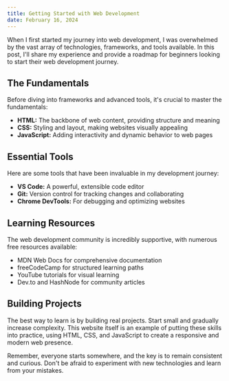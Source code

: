 ```yaml
---
title: Getting Started with Web Development
date: February 16, 2024
---
```


When I first started my journey into web development, I was overwhelmed by the vast array of technologies, frameworks, and tools available. In this post, I'll share my experience and provide a roadmap for beginners looking to start their web development journey.

## The Fundamentals

Before diving into frameworks and advanced tools, it's crucial to master the fundamentals:

- **HTML:** The backbone of web content, providing structure and meaning
- **CSS:** Styling and layout, making websites visually appealing
- **JavaScript:** Adding interactivity and dynamic behavior to web pages

## Essential Tools

Here are some tools that have been invaluable in my development journey:

- **VS Code:** A powerful, extensible code editor
- **Git:** Version control for tracking changes and collaborating
- **Chrome DevTools:** For debugging and optimizing websites

## Learning Resources

The web development community is incredibly supportive, with numerous free resources available:

- MDN Web Docs for comprehensive documentation
- freeCodeCamp for structured learning paths
- YouTube tutorials for visual learning
- Dev.to and HashNode for community articles

## Building Projects

The best way to learn is by building real projects. Start small and gradually increase complexity. This website itself is an example of putting these skills into practice, using HTML, CSS, and JavaScript to create a responsive and modern web presence.

Remember, everyone starts somewhere, and the key is to remain consistent and curious. Don't be afraid to experiment with new technologies and learn from your mistakes. 